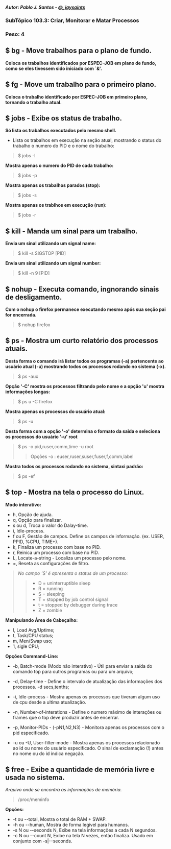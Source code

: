 ##### Autor: Pablo J. Santos - [@_jaysaints](#code)
### SubTópico 103.3: Criar, Monitorar e Matar Processos
### Peso: 4

## $ bg - Move trabalhos para o plano de fundo.
**Coloca os trabalhos identificados por ESPEC-JOB em plano de fundo, como se eles tivessem sido iniciado com `&'.**

## $ fg - Move um trabalho para o primeiro plano.
**Coloca o trabalho identificado por ESPEC-JOB em primeiro plano, tornando o trabalho atual.**

## $ jobs - Exibe os status de trabalho.
**Só lista os trabalhos executados pelo mesmo shell.**
- Lista os trabalhos em execução na seção atual, mostrando o status do trabalho o numero do PID e o nome do trabalho:
> $ jobs -l 
>
**Mostra apenas o numero do PID de cada trabalho:**
> $ jobs -p
>
**Mostra apenas os trabalhos parados (stop):**
> $ jobs -s
>
**Mostra apenas os trablhos em execução (run):**
> $ jobs -r


## $ kill - Manda um sinal para um trabalho.
**Envia um sinal utilizando um signal name:**
> $ kill -s SIGSTOP [PID]
>
**Envia um sinal utilizando um signal number:**
> $ kill -n 9 [PID]

## $ nohup - Executa comando, ingnorando sinais de desligamento. 
**Com o nohup o firefox permanece executando mesmo após sua seção pai for encerrada.**
> $ nohup firefox

## $ ps - Mostra um curto relatório dos processos atuais.
**Desta forma o comando irá listar todos os programas (-a) pertencente ao usuário atual (-u) mostrando todos os processos rodando no sistema (-x).**
> $ ps -aux

**Opção '-C' mostra os processos filtrando pelo nome e a opção 'u' mostra informações longas:**
> $ ps u -C firefox

**Mostra apenas os processos do usuário atual:**
> $ ps -u

**Desta forma com a opção '-o' determina o formato da saida e seleciona os processos do usuário '-u' root**
> $ ps -o pid,ruser,comm,time -u root
>> Opções -o : euser,ruser,suser,fuser,f,comm,label  

**Mostra todos os processos rodando no sistema, sintaxi padrão:**
> $ ps -ef

## $ top - Mostra na tela o processo do Linux.
**Modo interativo:**
- h, Opção de ajuda.
- q, Opção para finalizar.
- s ou d, Troca o valor do Dalay-time.
- i, Idle-process.
- f ou F, Gestão de campos. Define os campos de informação. (ex. USER, PPID, %CPU, TIME+).
- k, Finaliza um processo com base no PID.
- r, Reinica um processo com base no PID.
- L, Locate-a-string - Localiza um processo pelo nome.
- =, Reseta as configurações de filtro.

>_No campo 'S' é apresenta o status de um processo:_
>>- D = uninterruptible sleep
>>- R = running
>>- S = sleeping
>>- T = stopped by job control signal
>>- t = stopped by debugger during trace
>>- Z = zombie

**Manipulando Área de Cabeçalho:**
- l, Load Avg/Uptime;
- t, Task/CPU status;
- m, Men/Swap uso;
- 1, sigle CPU;

**Opções Command-Line:**
- -b, Batch-mode (Modo não interativo) - Útil para enviar a saída do comando top para outros programas ou para um arquivo;

- -d, Delay-time - Define o intervalo de atualização das informações dos processos. -d secs,tenths;

- -i, Idle-process - Mostra apenas os processos que tiveram algum uso de cpu desde a ultima atualização.

- -n, Number-of-interations - Define o numero máximo de interações ou frames que o top deve produzir antes de encerrar.

- -p, Monitor-PIDs - (-pN1,N2,N3) - Monitora apenas os processos com o pid especificado.

- -u ou -U, User-filter-mode - Mostra apenas os processos relacionado ao id ou nome do usuário especificado. O sinal de exclamação (!) antes no nome ou do id indica negação.

## $ free - Exibe a quantidade de memória livre e usada no sistema.
_Arquivo onde se encontra as informações de memória._
> /proc/meminfo

**Opções:**
- -t ou --total, Mostra o total de RAM + SWAP.
- -h ou --human, Mostra de forma legivel para humanos.
- -s N ou --seconds N, Exibe na tela informações a cada N segundos.
- -c N ou --count N, Exibe na tela N vezes, então finaliza. Usado em conjunto com -s|--seconds.








	
